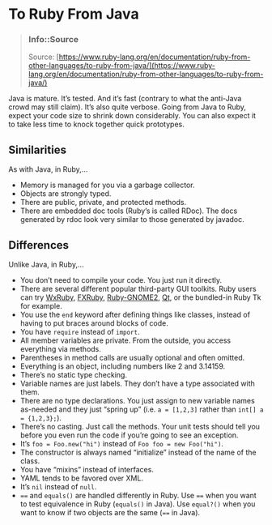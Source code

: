 # To Ruby From Java

> ### Info::Source
>
> Source: [https://www.ruby-lang.org/en/documentation/ruby-from-other-languages/to-ruby-from-java/](https://www.ruby-lang.org/en/documentation/ruby-from-other-languages/to-ruby-from-java/)

Java is mature. It’s tested. And it’s fast \(contrary to what the anti-Java crowd may still claim\). It’s also quite verbose. Going from Java to Ruby, expect your code size to shrink down considerably. You can also expect it to take less time to knock together quick prototypes.

## Similarities

As with Java, in Ruby,…

* Memory is managed for you via a garbage collector.
* Objects are strongly typed.
* There are public, private, and protected methods.
* There are embedded doc tools \(Ruby’s is called RDoc\). The docs generated by rdoc look very similar to those generated by javadoc.

## Differences

Unlike Java, in Ruby,…

* You don’t need to compile your code. You just run it directly.
* There are several different popular third-party GUI toolkits. Ruby users can try [WxRuby](http://wxruby.rubyforge.org/wiki/wiki.pl), [FXRuby](http://www.fxruby.org/), [Ruby-GNOME2](https://ruby-gnome2.osdn.jp/), [Qt](https://github.com/ryanmelt/qtbindings/), or the bundled-in Ruby Tk for example.
* You use the `end` keyword after defining things like classes, instead of having to put braces around blocks of code.
* You have `require` instead of `import`.
* All member variables are private. From the outside, you access everything via methods.
* Parentheses in method calls are usually optional and often omitted.
* Everything is an object, including numbers like 2 and 3.14159.
* There’s no static type checking.
* Variable names are just labels. They don’t have a type associated with them.
* There are no type declarations. You just assign to new variable names as-needed and they just “spring up” \(i.e. `a = [1,2,3]` rather than `int[] a = {1,2,3};`\).
* There’s no casting. Just call the methods. Your unit tests should tell you before you even run the code if you’re going to see an exception.
* It’s `foo = Foo.new("hi")` instead of `Foo foo = new Foo("hi")`.
* The constructor is always named “initialize” instead of the name of the class.
* You have “mixins” instead of interfaces.
* YAML tends to be favored over XML.
* It’s `nil` instead of `null`.
* `==` and `equals()` are handled differently in Ruby. Use `==` when you want to test equivalence in Ruby \(`equals()` in Java\). Use `equal?()` when you want to know if two objects are the same \(`==` in Java\).

